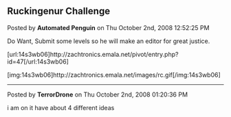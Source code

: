 ## Ruckingenur Challenge
Posted by **Automated Penguin** on Thu October 2nd, 2008 12:52:25 PM

Do Want,
Submit some levels so he will make an editor for great justice.

[url:14s3wb06]http&#58;//zachtronics&#46;emala&#46;net/pivot/entry&#46;php?id=47[/url:14s3wb06]

[img:14s3wb06]http&#58;//zachtronics&#46;emala&#46;net/images/rc&#46;gif[/img:14s3wb06]

--------------------------------------------------------------------------------

Posted by **TerrorDrone** on Thu October 2nd, 2008 01:20:36 PM

i am on it 
have about 4 different ideas
